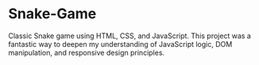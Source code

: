 # Snake-Game
Classic Snake game using HTML, CSS, and JavaScript. This project was a fantastic way to deepen my understanding of JavaScript logic, DOM manipulation, and responsive design principles.
